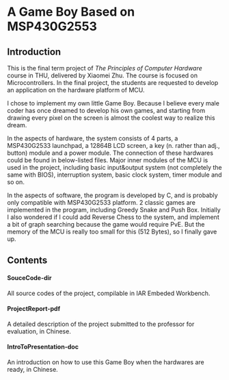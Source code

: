 # **A Game Boy Based on MSP430G2553**

## **Introduction**

This is the final term project of *The Principles of Computer Hardware* course in THU, delivered by Xiaomei Zhu. The course is focused on Microcontrollers. In the final project, the students are requested to develop an application on the hardware platform of MCU. 

I chose to implement my own little Game Boy. Because I believe every male coder has once dreamed to develop his own games, and starting from drawing every pixel on the screen is almost the coolest way to realize this dream.

In the aspects of hardware, the system consists of 4 parts, a MSP430G2533 launchpad, a 12864B LCD screen, a key (n. rather than adj., button) module and a power module. The connection of these hardwares could be found in below-listed files. Major inner modules of the MCU is used in the project, including basic input&output system (not completely the same with BIOS), interruption system, basic clock system, timer module and so on.

In the aspects of software, the program is developed by C, and is probably only compatible with MSP430G2533 platform. 2 classic games are implemented in the program, including Greedy Snake and Push Box. Initially I also wondered if I could add Reverse Chess to the system, and implement a bit of graph searching because the game would require PvE. But the memory of the MCU is really too small for this (512 Bytes), so I finally gave up.

## **Contents**

#### **SouceCode-dir**

All source codes of the project, compilable in IAR Embeded Workbench.

#### **ProjectReport-pdf**

A detailed description of the project submitted to the professor for evaluation, in Chinese.

#### **IntroToPresentation-doc**

An introduction on how to use this Game Boy when the hardwares are ready, in Chinese.

